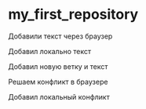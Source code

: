 ﻿# my_first_repository

Добавили текст через браузер

Добавил локально текст

Добавил новую ветку и текст

Решаем конфликт в браузере

Добавил локальный конфликт
